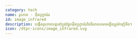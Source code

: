 ```yaml
---
category: tech
name: រូបភាព - អ៊ីនហ្វ្រារ៉េដ
id: image_infrared
description: បង្កើតរូបភាពបន្តនៅក្នុងផ្នែកអ៊ីនហ្វ្រារ៉េដនៃវិសាលគមអេឡិចត្រូម៉ាញ៉េទិច។
icon: /dtpr-icons/image_infrared.svg
---
```


